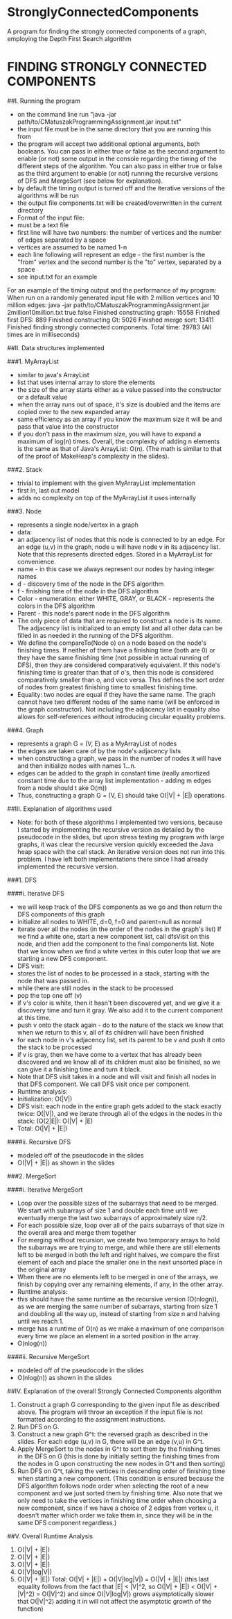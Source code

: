 # StronglyConnectedComponents
A program for finding the strongly connected components of a graph, employing the Depth First Search algorithm

# FINDING STRONGLY CONNECTED COMPONENTS
##I. Running the program 
- on the command line run "java -jar path/to/CMatuszakProgrammingAssignment.jar input.txt"
- the input file must be in the same directory that you are running this from
- the program will accept two additional optional arguments, both booleans. You can pass in either true or false as the second argument to enable (or not) some output in the console regarding the timing of the different steps of the algorithm. You can also pass in either true or false as the third argument to enable (or not) running the recursive versions of DFS and MergeSort (see below for explanation). 
- by default the timing output is turned off and the iterative versions of the algorithms will be run
- the output file components.txt will be created/overwritten in the current directory
- Format of the input file:
- must be a text file
- first line will have two numbers: the number of vertices and the number of edges separated by a space
- vertices are assumed to be named 1-n
- each line following will represent an edge - the first number is the "from" vertex and the second number is the "to" vertex, separated by a space
- see input.txt for an example

For an example of the timing output and the performance of my program:
When run on a randomly generated input file with 2 million vertices and 10 million edges:
java -jar path/to/CMatuszakProgrammingAssignment.jar 2million10million.txt true false
Finished constructing graph: 15558
Finished first DFS: 889
Finished constructing Gt: 5026
Finished merge sort: 13411
Finished finding strongly connected components.
Total time: 29783
(All times are in milliseconds)

##II. Data structures implemented

###1. MyArrayList
- similar to java's ArrayList
- list that uses internal array to store the elements
- the size of the array starts either as a value passed into the constructor or a 
default value
- when the array runs out of space, it's size is doubled and the items are copied 
over to the new expanded array
- same efficiency as an array if you know the maximum size it will be and pass that 
value into the constructor
- if you don't pass in the maximum size, you will have to expand a maximum of log(n) 
times. Overall, the complexity of adding n elements is the same as that of Java's 
ArrayList: O(n). (The math is similar to that of the proof of MakeHeap's complexity 
in the slides).

###2. Stack
- trivial to implement with the given MyArrayList implementation
- first in, last out model	
- adds no complexity on top of the MyArrayList it uses internally

###3. Node
- represents a single node/vertex in a graph
- data:
- an adjacency list of nodes that this node is connected to by an edge. For an edge 
(u,v) in the graph, node u will have node v in its adjacency list. Note that this 
represents directed edges. Stored in a MyArrayList for convenience.
- name - in this case we always represent our nodes by having integer names
- d - discovery time of the node in the DFS algorithm
- f - finishing time of the node in the DFS algorithm
- Color - enumeration: either WHITE, GRAY, or BLACK - represents the colors in the 
DFS algorithm
- Parent - this node's parent node in the DFS algorithm
- The only piece of data that are required to construct a node is its name. The 
adjacency list is initialized to an empty list and all other data can be filled 
in as needed in the running of the DFS algorithm.  
- We define the compareTo(Node o) on a node based on the node's finishing times.
If neither of them have a finishing time (both are 0) or they have the same 
finishing time (not possible in actual running of DFS), then they are considered 
comparatively equivalent. If this node's finishing time is greater than that of 
o's, then this node is considered comparatively smaller than o, and vice versa. 
This defines the sort order of nodes from greatest finishing time to smallest 
finishing time.
- Equality: two nodes are equal if they have the same name. The graph cannot have
two different nodes of the same name (will be enforced in the graph constructor).
Not including the adjacency list in equality also allows for self-references 
without introducing circular equality problems.

###4. Graph
- represents a graph G = (V, E) as a MyArrayList of nodes 
- the edges are taken care of by the node's adjacency lists
- when constructing a graph, we pass in the number of nodes it will have and then
initialize nodes with names 1...n.
- edges can be added to the graph in constant time (really amortized constant 
time due to the array list implementation - adding m edges from a node should t
ake O(m))
- Thus, constructing a graph G = (V, E) should take O(|V| + |E|) operations

##III. Explanation of algorithms used

- Note: for both of these algorithms I implemented two versions, because I started
by implementing the recursive version as detailed by the pseudocode in the slides,
but upon stress testing my program with large graphs, it was clear the recursive
version quickly exceeded the Java heap space with the call stack. An iterative
version does not run into this problem. I have left both implementations there
since I had already implemented the recursive version. 

###1. DFS

####i. Iterative DFS
- we will keep track of the DFS components as we go and then return the DFS 
components of this graph
- initialize all nodes to WHITE, d=0, f=0 and parent=null as normal
- iterate over all the nodes (in the order of the nodes in the graph's list) If we
find a white one, start a new component list, call dfsVisit on this node, and then
add the component to the final components list. Note that we know when we find a 
white vertex in this outer loop that we are starting a new DFS component. 
- DFS visit:
- stores the list of nodes to be processed in a stack, starting with the node that
was passed in. 
- while there are still nodes in the stack to be processed
- pop the top one off (v)
- if v's color is white, then it hasn't been discovered yet, and we give it a 
discovery time and turn it gray. We also add it to the current component at this
time.
- push v onto the stack again - do to the nature of the stack we know that when 
we return to this v, all of its children will have been finished
- for each node in v's adjacency list, set its parent to be v and push it onto 
the stack to be processed
- if v is gray, then we have come to a vertex that has already been discovered 
and we know all of its children must also be finished, so we can give it a 
finishing time and turn it black. 
- Note that DFS visit takes in a node and will visit and finish all nodes in that
DFS component. We call DFS visit once per component.
- Runtime analysis:
- Initialization: O(|V|)
- DFS visit: each node in the entire graph gets added to the stack exactly twice:
O(|V|), and we iterate through all of the edges in the nodes in the stack: 
(O(2|E|): O(|V| + |E)
- Total: O(|V| + |E|)

####ii. Recursive DFS
- modeled off of the pseudocode in the slides
- O(|V| + |E|) as shown in the slides

###2. MergeSort

####i. Iterative MergeSort
- Loop over the possible sizes of the subarrays that need to be merged. We start with 
subarrays of size 1 and double each time until we eventually merge the last two subarrays 
of approximately size n/2.
- For each possible size, loop over all of the pairs subarrays of that size in the overall 
area and merge them together
- For merging without recursion, we create two temporary arrays to hold the subarrays we 
are trying to merge, and while there are still elements left to be merged in both the left
and right halves, we compare the first element of each and place the smaller one in the 
next unsorted place in the original array
- When there are no elements left to be merged in one of the arrays, we finish by copying 
over any remaining elements, if any, in the other array.
- Runtime analysis:
- this should have the same runtime as the recursive version (O(nlogn)), as we are merging
the same number of subarrays, starting from size 1 and doubling all the way up, instead of
starting from size n and halving until we reach 1. 
- merge has a runtime of O(n) as we make a maximum of one comparison every time we place an
element in a sorted position in the array.
- O(nlog(n))

####ii. Recursive MergeSort
- modeled off of the pseudocode in the slides 
- O(nlog(n)) as shown in the slides

##IV. Explanation of the overall Strongly Connected Components algorithm
1. Construct a graph G corresponding to the given input file as described above.
The program will throw an exception if the input file is not formatted according
to the assignment instructions.
2. Run DFS on G.
3. Construct a new graph G^t: the reversed graph as described in the slides.
For each edge (u,v) in G, there will be an edge (v,u) in G^t.
4. Apply MergeSort to the nodes in G^t to sort them by the finishing times in the
DFS on G (this is done by initially setting the finishing times from the nodes in
G upon constructing the new nodes in G^t and then sorting)
5. Run DFS on G^t, taking the vertices in descending order of finishing time when 
starting a new component. (This condition is ensured because the DFS algorithm follows
node order when selecting the root of a new component and we just sorted them by 
finishing time. Also note that we only need to take the vertices in finishing time order
when choosing a new component, since if we have a choice of 2 edges from vertex u,
it doesn't matter which order we take them in, since they will be in the same DFS 
component regardless.)

##V. Overall Runtime Analysis
1. O(|V| + |E|) 
2. O(|V| + |E|)
3. O(|V| + |E|)
4. O(|V|log|V|)
5. O(|V| + |E|)
Total: O(|V| + |E|) + O(|V|log|V|) = O(|V| + |E|)
(this last equality follows from the fact that |E| < |V|^2, so O(|V| + |E|) < O(|V| + |V|^2) 
= O(|V|^2) and since O(|V|log|V|) grows asymptotically slower that O(|V|^2) adding it in will
not affect the asymptotic growth of the function)



